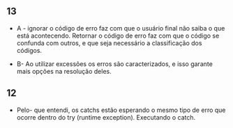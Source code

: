 ## 13
- A - ignorar o código de erro faz com que o usuário final não saiba o que está acontecendo. Retornar o código de erro faz com que o código se confunda com outros, e que seja necessário a classificação dos códigos.


- B- Ao utilizar excessões os erros são caracterizados, e isso garante mais opções na resolução deles.


## 12
- Pelo- que entendi, os catchs estão esperando o mesmo tipo de erro que ocorre dentro do try (runtime exception). Executando o catch.


